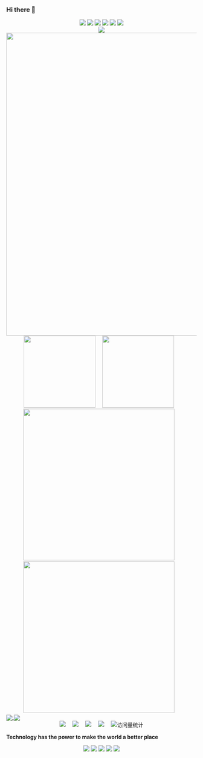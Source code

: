 ### Hi there 👋

<!--
**Code-Newborn/Code-Newborn** is a ✨ _special_ ✨ repository because its `README.md` (this file) appears on your GitHub profile.

Here are some ideas to get you started:

- 🔭 I’m currently working on ...
- 🌱 I’m currently learning ...
- 👯 I’m looking to collaborate on ...
- 🤔 I’m looking for help with ...
- 💬 Ask me about ...
- 📫 How to reach me: ...
- 😄 Pronouns: ...
- ⚡ Fun fact: ...
-->


<!--   图标      -->
<div align="center"> 
  <span >
    <img src="https://img.shields.io/badge/-C-5A88B1?style=flat-square&logo=C&logoColor=FFFFFF" />
    <img src="https://img.shields.io/badge/-C++-5A88B1?style=flat-square&logo=cplusplus&logoColor=FFFFFF" />
    <img src="https://img.shields.io/badge/-Pytorch-DFE4EA?style=flat-square&logo=pytorch&logoColor=EE4C2C" />
    <img src="https://img.shields.io/badge/-Python-FFE15F?style=flat-square&logo=python&logoColor=4280B2" />
    <img src="https://img.shields.io/badge/-Qt-41CD52?style=flat-square&logo=Qt&logoColor=FFFFFF" />
    <img src="https://img.shields.io/badge/-CMake-064F8C?style=flat-square&logo=CMake&logoColor=B91E28" />
  </span>
</div>

<div align="center"> <img src="https://metrics.lecoq.io/sun0225SUN?template=classic&config.timezone=Asia%2FShanghai"> </div>

<div align="center"> <img width="800px" src="https://github-profile-trophy.vercel.app/?username=Code-Newborn" /> </div>

<div align="center">
  <a href="https://github.com/Code-Newborn/"><img height="190px" src="https://github-readme-stats.vercel.app/api?username=Code-Newborn&show_icons=true&theme=calm" /></a>&emsp;
  <a href="https://github.com/Code-Newborn/"><img height="190px" src="https://github-readme-stats.vercel.app/api/top-langs/?username=Code-Newborn&layout=compact" /></a>&emsp;
</div>

<div align="center">
  <a href="https://github.com/Code-Newborn/DDPG"><img width="400px" src="https://github-readme-stats.vercel.app/api/pin/?username=Code-Newborn&repo=DDPG&show_owner=true&title_color=fff&icon_color=f9f9f9&text_color=9f9f9f&bg_color=151515" /></a>&emsp;
  <a href="https://github.com/Code-Newborn/PSO"><img width="400px" src="https://github-readme-stats.vercel.app/api/pin/?username=Code-Newborn&repo=PSO&show_owner=true&title_color=fff&icon_color=f9f9f9&text_color=9f9f9f&bg_color=151515" /></a>&emsp;
</div>

<a href="https://github.com/Code-Newborn/DDPG">
  <img align="center" src="https://github-readme-stats.vercel.app/api/pin/?username=Code-Newborn&repo=DDPG&show_owner=true&title_color=fff&icon_color=f9f9f9&text_color=9f9f9f&bg_color=151515" />
</a>
<a href="https://github.com/Code-Newborn/PSO">
  <img align="center" src="https://github-readme-stats.vercel.app/api/pin/?username=Code-Newborn&repo=PSO&show_owner=true&title_color=fff&icon_color=f9f9f9&text_color=9f9f9f&bg_color=151515" />
</a>

<div align="center">
  <a href="https://www.cznewborn.com"><img src="https://img.shields.io/badge/Website-博客-blue" /></a>&emsp;
  <a href="https://space.bilibili.com/23473180/"><img src="https://img.shields.io/badge/Bilibili-B站-ff69b4" /></a>&emsp;
  <a href="https://blog.csdn.net/qq_35578171/"><img src="https://img.shields.io/badge/CSDN-论坛-c32136" /></a>&emsp;
  <a href="https://www.zhihu.com/people/zhjunqiu"><img src="https://img.shields.io/badge/Zhihu-知乎-blue" /></a>&emsp;
  <!-- visitor statistics logo 访问量统计徽标 -->
  <img src="https://badges.strrl.dev/visits/Code-Newborn/Code-Newborn?&label=Views&color=0e75b6&style=flat&logo=github" alt="访问量统计" />
</div>

<p>
  <b>
    Technology has the power to make the world a better place
  </b>
</p>

<p align="center">
  <a href="https://github.com/Code-Newborn">
    <img src="https://badges.strrl.dev/visits/Code-Newborn/Code-Newborn?style=flat-square&color=black&logo=github"></a>
  <a href="https://github.com/Code-Newborn">
    <img src="https://badges.strrl.dev/years/Code-Newborn?style=flat-square&color=black&logo=github"></a>
  <a href="https://github.com/Code-Newborn?tab=repositories">
    <img src="https://badges.strrl.dev/repos/Code-Newborn?style=flat-square&color=black&logo=github"></a>
  <a href="https://gist.github.com/Code-Newborn">
    <img src="https://badges.strrl.dev/gists/Code-Newborn?style=flat-square&color=black&logo=github"></a>
  <a href="https://github.com/Code-Newborn">
    <img src="https://badges.strrl.dev/commits/monthly/Code-Newborn?style=flat-square&color=black&logo=github"></a>
</p>

